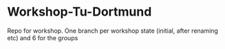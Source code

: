 # Workshop-Tu-Dortmund
Repo for workshop. One branch per workshop state (initial, after renaming etc) and 6 for the groups
